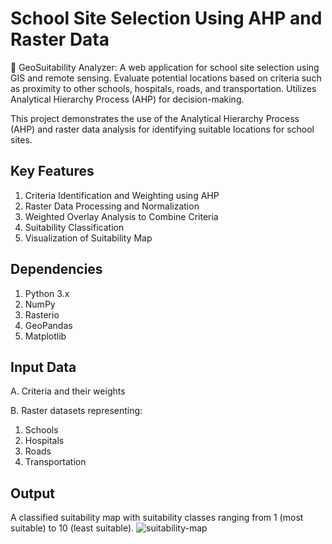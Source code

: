 # School Site Selection Using AHP and Raster Data
🚀 GeoSuitability Analyzer: A web application for school site selection using GIS and remote sensing. Evaluate potential locations based on criteria such as proximity to other schools, hospitals, roads, and transportation. Utilizes Analytical Hierarchy Process (AHP) for decision-making.

This project demonstrates the use of the Analytical Hierarchy Process (AHP) and raster data analysis for identifying suitable locations for school sites.

## Key Features

1. Criteria Identification and Weighting using AHP
2. Raster Data Processing and Normalization
3. Weighted Overlay Analysis to Combine Criteria
4. Suitability Classification
5. Visualization of Suitability Map

## Dependencies

1. Python 3.x
2. NumPy
3. Rasterio
4. GeoPandas
5. Matplotlib

## Input Data

A. Criteria and their weights

B. Raster datasets representing:
1. Schools
2. Hospitals
3. Roads
4. Transportation

## Output

A classified suitability map with suitability classes ranging from 1 (most suitable) to 10 (least suitable).
![suitability-map](https://github.com/arslansalyana/my-sdss-project/assets/98019141/2f1d6ca9-533a-45cf-8fe6-8ada84a83db8)

